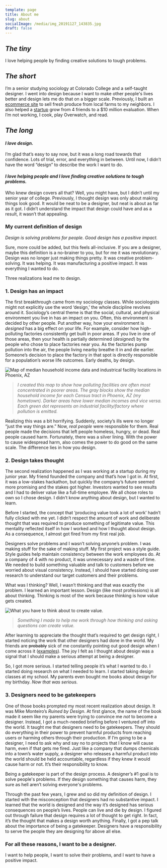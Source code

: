 ```yaml
---
template: page
title: About me
slug: about
socialImage: /media/img_20191127_143835.jpg
draft: false
---
```

## *The tiny*

I love helping people by finding creative solutions to tough problems.

## *The short*

I’m a senior studying sociology at Colorado College and a self-taught designer.  I went into design because I want to make other people's lives better and design lets me do that on a bigger scale. Previously, I built an [ecommerce site](https://phxfood.coop/) to sell fresh produce from local farms to my neighbors. I also helped a [startup](https://contenda.co/) grow from 4 friends to a $10 million evaluation. When I’m not working, I cook, play Overwatch, and read.

## *The long*

#### *I love design.* 

I’m glad that’s easy to say now, but it was a long road towards that confidence. Lots of trial, error, and everything in between. Until now, I didn’t have the word “design” to describe the work I want to do.

#### *I love helping people and I love finding creative solutions to tough problems.*

Who knew design covers all that? Well, you might have, but I didn’t until my senior year of college. Previously, I thought design was only about making things look good. It would be neat to be a designer, but neat is about as far as it got. I didn’t understand the impact that design could have and as a result, it wasn’t that appealing.

### My current definition of design

*Design is solving problems for people. Good design has a positive impact.* 

Sure, more could be added, but this feels all-inclusive. If you are a designer, maybe this definition is a no-brainer to you, but for me it was revolutionary. Design was no longer just making things pretty. It was creative problem-solving. It was helping. It was manufacturing a positive impact. It was everything I wanted to do.

Three realizations lead me to design.

### 1. Design has an impact

The first breakthrough came from my sociology classes. While sociologists might not explicitly use the word ‘design,’ the whole discipline revolves around it. Sociology’s central theme is that the social, cultural, and physical environment you live in has an impact on you. Often, this environment is decided by other people. Put another way, how your environment is *designed* has a big effect on your life. For example, consider how high-polluting factories consistently get built in poor areas. If you live in one of those areas, then your health is partially determined (*designed*) by the people who chose to place factories near you. As the factories pump pollution into the air, the people living nearby breathe it in and die earlier. Someone’s decision to place the factory in that spot is directly responsible for a population’s worse life outcomes. Early deaths, by design.

![Map of median household income data and industrical facility locations in Phoenix, AZ](/media/azfactoriesmhi.png "Map of median household income data and industrical facility locations in Phoenix, AZ")

> *I created this map to show how polluting facilities are often most concentrated in poorer areas. The gray blocks show the median household income for each Census tract in Phoenix, AZ (my hometown). Darker areas have lower median incomes and vice versa. Each green dot represents an industrial facility/factory where pollution is emitted.* 

Realizing this was a bit horrifying. Suddenly, society’s ills were no longer “just the way things are.” Now, *real people* were responsible for them. Real people made the decisions that left people homeless, hungry, or dead. Real people caused harm. Fortunately, there was a silver lining. With the power to cause widespread harm, also comes the power to do good on the same scale. The difference lies in how you design.

### 2. Design takes thought

The second realization happened as I was working at a startup during my junior year. My friend founded the company and that’s how I got in. At first, it was a low-stakes hackathon, but quickly the company’s future seemed more promising and the stakes got higher. Investors wanted to see results and I had to deliver value like a full-time employee. We all chose roles to own so I chose design. I didn’t know anything about design, but I wanted to learn. 

Before I started, the concept that ‘producing value took a lot of work’ hadn’t fully clicked with me yet. I didn’t respect the amount of work and deliberate thought that was required to produce something of legitimate value. This mentality reflected itself in how I worked and how I thought about design. As a consequence, I almost got fired from my first real job. 

Designers solve problems and I wasn’t solving anyone’s problem. I was making stuff for the sake of making stuff. My first project was a style guide. Style guides help maintain consistency between the work employees do. At a company of 4 with no product, it was unnecessary and a waste of time. We needed to build something valuable and talk to customers before we worried about visual consistency. Instead, I should have started doing user research to understand our target customers and their problems.

What was I thinking? Well, I wasn’t thinking and that was exactly the problem. I learned an important lesson. Design (like most professions) is all about thinking. Thinking is most of the work because thinking is how value gets created.

![What you have to think about to create value.](/media/think-about.png "Think about...    to create value.")

> *Something I made to help me work through how thinking and asking questions can create value.*

After learning to appreciate the thought that’s required to get design right, I started noticing the work that other designers had done in the world. My friends are ~~probably~~ sick of me constantly pointing out good design when I come across it ([examples](https://bendavies.life/category/my-favorite-designs)). The joy I felt as I thought about design was a signal that I should make a serious attempt at being a designer.

So, I got more serious. I started telling people it’s what I wanted to do. I started doing research on what I needed to learn. I started taking design classes at my school. My parents even bought me books about design for my birthday. *Now that was serious.*

### 3. Designers need to be gatekeepers

One of those books prompted my most recent realization about design. It was Mike Monteiro’s *Ruined by Design*. At first glance, the name of the book made it seem like my parents were trying to convince me *not* to become a designer. Instead, I got a much-needed briefing before I ventured off into the world. It taught me that designers need to be gatekeepers. They should do everything in their power to prevent harmful products from reaching users or harming others through their production. If I’m going to be a designer, I need to ask why and say no to projects that I know will cause harm, even if that gets me fired. Just like a company that dumps chemicals into a town’s water supply, a designer who releases a harmful product into the world should be held accountable, regardless if they knew it would cause harm or not. It’s their responsibility to know. 

Being a gatekeeper is part of the design process. A designer’s #1 goal is to solve people's problems. If they design something that causes harm, they sure as hell aren’t solving everyone's problems.

Through the past few years, I grew and so did my definition of design. I started with the misconception that designers had no substantive impact. I learned that the world is designed and the way it’s designed has serious consequences on people’s lives. People can live and die by design. I figured out through failure that design requires a lot of thought to get right. In fact, it’s the thought that makes a design worth anything. Finally, I got a pep talk about the importance of being a gatekeeper. Designers have a responsibility to serve the people they are designing for above all else. 

### For all these reasons, I want to be a designer.

I want to help people, I want to solve their problems, and I want to have a positive impact.